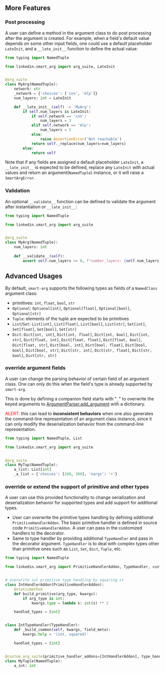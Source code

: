 ## More Features
### Post processing

A user can define a method in the argument class to do post processing after the argument is created.
For example, when a field's default value depends on some other input fields, one could use a default
placeholder `LateInit`, and a `__late_init__` function to define the actual value:
```python
from typing import NamedTuple

from linkedin.smart_arg import arg_suite, LateInit


@arg_suite
class MyArg(NamedTuple):
    network: str
    _network = {'choices': ['cnn', 'mlp']}
    num_layers: int = LateInit

    def __late_init__(self) -> 'MyArg':
        if self.num_layers is LateInit:
            if self.network == 'cnn':
                num_layers = 3
            elif self.network == 'mlp':
                num_layers = 5
            else:
                raise AssertionError('Not reachable')
            return self._replace(num_layers=num_layers)
        else:
            return self
```
Note that if any fields are assigned a default placeholder `LateInit`, a `__late_init__` is expected
to be defined, replace any `LateInit` with actual values and return an argument(`NamedTuple`) instance, 
or it will raise a `SmartArgError`.

### Validation

An optional `__validate__` function can be defined to validate the argument after instantiation or `__late_init__`:
```python
from typing import NamedTuple

from linkedin.smart_arg import arg_suite


@arg_suite
class MyArg(NamedTuple):
    num_layers: int
    
    def __validate__(self):
        assert self.num_layers >= 0, f"number_layers: {self.num_layers} can not be negative"
```

## Advanced Usages

By default, `smart-arg` supports the following types as fields of a `NamedClass` argument class:
* primitives: `int`, `float`, `bool`, `str`
* `Optional`: `Optional[int]`, `Optional[float]`, `Optional[bool]`, `Optional[str]`
* `Tuple`: elements of the tuple are expected to be primitives
* `List`/`Set`: `List[int]`, `List[float]`, `List[bool]`, `List[str]`, `Set[int]`, `Set[float]`, `Set[bool]`, `Set[str]`
* `Dict`: `Dict[int, int]`, `Dict[int, float]`, `Dict[int, bool]`, `Dict[int, str]`, `Dict[float, int]`, `Dict[float, float]`, 
`Dict[float, bool]`, `Dict[float, str]`, `Dict[bool, int]`, `Dict[bool, float]`, `Dict[bool, bool]`, `Dict[bool, str]`, 
`Dict[str, int]`, `Dict[str, float]`, `Dict[str, bool]`, `Dict[str, str]`

### override argument fields
A user can change the parsing behavior of certain field of an argument class.
One can only do this when the field's type is already supported by `smart-arg`.  


This is done by defining a companion field starts with "``_``" to overwrite the keyed arguments
to [ArgumentParser.add_argument](https://docs.python.org/3/library/argparse.html#the-add-argument-method) with a dictionary.

<font color='red'>ALERT:</font> this can lead to **inconsistent behaviors** when one also generates the command-line
representation of an argument class instance, since it can only modify the deserialization 
behavior from the command-line representation.
```python
from typing import NamedTuple, List

from linkedin.smart_arg import arg_suite


@arg_suite
class MyTup(NamedTuple):
    a_list: List[int]
    _a_list = {'choices': [200, 300], 'nargs': '+'}
```

### override or extend the support of primitive and other types
A user can use this provided functionality to change serialization and deserialization behavior for supported types and add support for additional types.
* User can overwrite the primitive types handling by defining additional `PrimitiveHandlerAddon`. The basic primitive handler
is defined in source code `PrimitiveHandlerAddon`. A user can pass in the customized handlers to the decorator.
* Same to type handler by providing additional `TypeHandler` and pass in the decorator argument. `TypeHandler` is to deal with complex types
other than primitive ones such as `List`, `Set`, `Dict`, `Tuple`, etc.

```python
from typing import NamedTuple

from linkedin.smart_arg import PrimitiveHandlerAddon, TypeHandler, custom_arg_suite


# overwrite int primitive type handling by squaring it
class IntHandlerAddon(PrimitiveHandlerAddon):
    @staticmethod
    def build_primitive(arg_type, kwargs):
        if arg_type is int:
            kwargs.type = lambda s: int(s) ** 2

    handled_types = [int]


class IntTypeHandler(TypeHandler):
    def _build_common(self, kwargs, field_meta):
        kwargs.help = '(int, squared)'

    handled_types = [int]


@custom_arg_suite(primitive_handler_addons=[IntHandlerAddon], type_handlers=[IntTypeHandler])
class MyTuple(NamedTuple):
    a_int: int

```